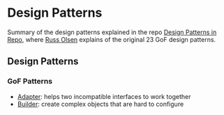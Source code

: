 # Design Patterns

Summary of the design patterns explained in the repo [Design Patterns in Repo](http://designpatternsinruby.com/), where [Russ Olsen](http://russolsen.com/) explains of the original 23 GoF design patterns. 
 
## Design Patterns  

### GoF Patterns   

* [Adapter](): helps two incompatible interfaces to work together
*  [Builder](): create complex objects that are hard to configure
  
 







